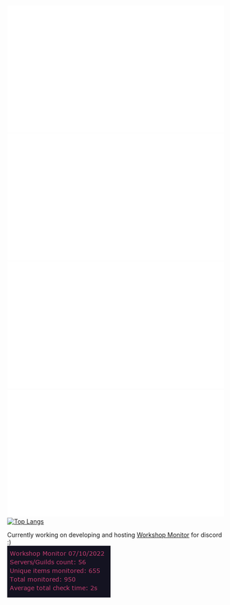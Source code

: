 <!--[![Anurag's GitHub stats](https://github-readme-stats.vercel.app/api?username=urekd&theme=radical)](https://github.com/anuraghazra/github-readme-stats)-->
![](https://raw.githubusercontent.com/urekd/github-stats/master/generated/overview.svg#gh-dark-mode-only)
![](https://raw.githubusercontent.com/urekd/github-stats/master/generated/overview.svg#gh-light-mode-only)
![](https://raw.githubusercontent.com/urekd/github-stats/master/generated/languages.svg#gh-dark-mode-only)
![](https://raw.githubusercontent.com/urekd/github-stats/master/generated/languages.svg#gh-light-mode-only)
[![Top Langs](https://github-readme-stats.vercel.app/api/top-langs/?username=urekd&layout=compact&theme=radical&langs_count=6)](https://github.com/anuraghazra/github-readme-stats)

Currently working on developing and hosting [Workshop Monitor](https://github.com/UrekD/Steam-Workshop-Monitor) for discord :)
<br>[![Top Langs](https://github.com/UrekD/UrekD/blob/wbstats/stats.png)](https://discord.com/api/oauth2/authorize?client_id=752213037079068832&permissions=8&scope=applications.commands%20bot)
<!--
**UrekD/UrekD** is a ✨ _special_ ✨ repository because its `README.md` (this file) appears on your GitHub profile.

Here are some ideas to get you started:

- 🔭 I’m currently working on ...
- 🌱 I’m currently learning ...
- 👯 I’m looking to collaborate on ...
- 🤔 I’m looking for help with ...
- 💬 Ask me about ...
- 📫 How to reach me: ...
- 😄 Pronouns: ...
- ⚡ Fun fact: ...
-->
